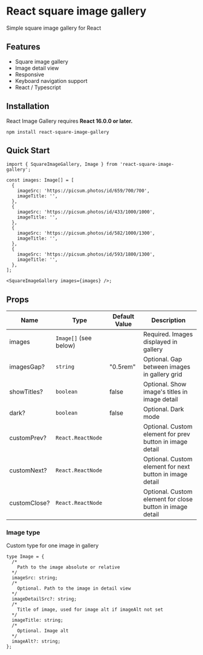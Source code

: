 # React square image gallery

Simple square image gallery for React

## Features

- Square image gallery
- Image detail view
- Responsive
- Keyboard navigation support
- React / Typescript

## Installation

React Image Gallery requires **React 16.0.0 or later.**

```
npm install react-square-image-gallery
```

## Quick Start

```tsx
import { SquareImageGallery, Image } from 'react-square-image-gallery';

const images: Image[] = [
  {
    imageSrc: 'https://picsum.photos/id/659/700/700',
    imageTitle: '',
  },
  {
    imageSrc: 'https://picsum.photos/id/433/1000/1000',
    imageTitle: '',
  },
  {
    imageSrc: 'https://picsum.photos/id/582/1000/1300',
    imageTitle: '',
  },
  {
    imageSrc: 'https://picsum.photos/id/593/1800/1300',
    imageTitle: '',
  },
];

<SquareImageGallery images={images} />;
```

## Props

| Name         | Type                  | Default Value | Description                                               |
| ------------ | --------------------- | ------------- | --------------------------------------------------------- |
| images       | `Image[]` (see below) |               | Required. Images displayed in gallery                     |
| imagesGap?   | `string`              | "0.5rem"      | Optional. Gap between images in gallery grid              |
| showTitles?  | `boolean`             | false         | Optional. Show image's titles in image detail             |
| dark?        | `boolean`             | false         | Optional. Dark mode                                       |
| customPrev?  | `React.ReactNode`     |               | Optional. Custom element for prev button in image detail  |
| customNext?  | `React.ReactNode`     |               | Optional. Custom element for next button in image detail  |
| customClose? | `React.ReactNode`     |               | Optional. Custom element for close button in image detail |

### Image type

Custom type for one image in gallery

```tsx
type Image = {
  /*
    Path to the image absolute or relative
  */
  imageSrc: string;
  /*
    Optional. Path to the image in detail view
  */
  imageDetailSrc?: string;
  /*
    Title of image, used for image alt if imageAlt not set
  */
  imageTitle: string;
  /*
    Optional. Image alt
  */
  imageAlt?: string;
};
```
